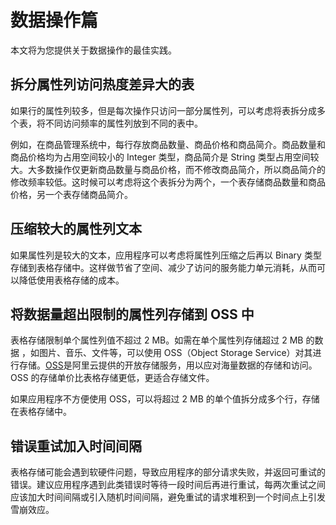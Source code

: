 # 数据操作篇

本文将为您提供关于数据操作的最佳实践。

## 拆分属性列访问热度差异大的表

如果行的属性列较多，但是每次操作只访问一部分属性列，可以考虑将表拆分成多个表，将不同访问频率的属性列放到不同的表中。

例如，在商品管理系统中，每行存放商品数量、商品价格和商品简介。商品数量和商品价格均为占用空间较小的 Integer 类型，商品简介是 String 类型占用空间较大。大多数操作仅更新商品数量与商品价格，而不修改商品简介，所以商品简介的修改频率较低。这时候可以考虑将这个表拆分为两个，一个表存储商品数量和商品价格，另一个表存储商品简介。

## 压缩较大的属性列文本

如果属性列是较大的文本，应用程序可以考虑将属性列压缩之后再以 Binary 类型存储到表格存储中。这样做节省了空间、减少了访问的服务能力单元消耗，从而可以降低使用表格存储的成本。

## 将数据量超出限制的属性列存储到 OSS 中

表格存储限制单个属性列值不超过 2 MB。如需在单个属性列存储超过 2 MB 的数据 ，如图片、音乐、文件等，可以使用 OSS（Object Storage Service）对其进行存储。[OSS](https://www.alibabacloud.com/product/oss)是阿里云提供的开放存储服务，用以应对海量数据的存储和访问。OSS 的存储单价比表格存储更低，更适合存储文件。

如果应用程序不方便使用 OSS，可以将超过 2 MB 的单个值拆分成多个行，存储在表格存储中。

## 错误重试加入时间间隔

表格存储可能会遇到软硬件问题，导致应用程序的部分请求失败，并返回可重试的错误。建议应用程序遇到此类错误时等待一段时间后再进行重试，每两次重试之间应该加大时间间隔或引入随机时间间隔，避免重试的请求堆积到一个时间点上引发雪崩效应。

